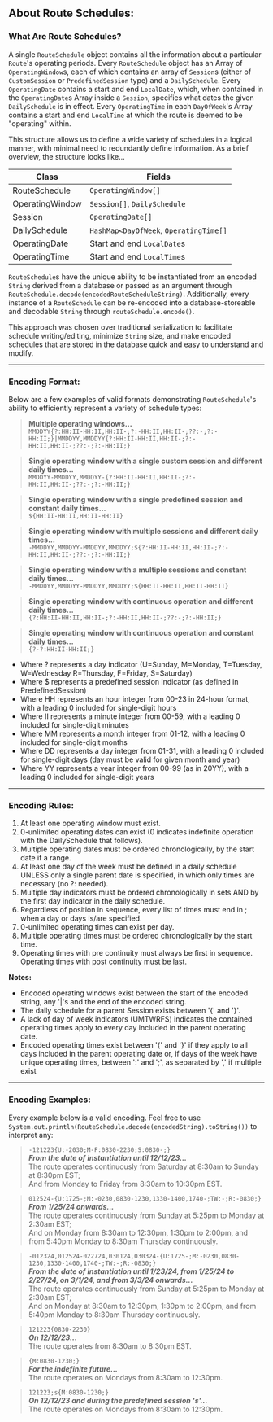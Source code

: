 ## About Route Schedules:
### What Are Route Schedules?
A single `RouteSchedule` object contains all the information about a particular `Route`'s operating periods.
Every `RouteSchedule` object has an Array of `OperatingWindow`s, each of which contains an array of `Session`s (either of
`CustomSession` or `PredefinedSession` type) and a `DailySchedule`. Every `OperatingDate` contains a start and end `LocalDate`,
which, when contained in the `OperatingDate`s Array inside a `Session`, specifies what dates the given `DailySchedule` is in
effect. Every `OperatingTime` in each `DayOfWeek`'s Array contains a start and end `LocalTime` at which the route is deemed to
be "operating" within.

This structure allows us to define a wide variety of schedules in a logical manner, with minimal need to redundantly
define information. As a brief overview, the structure looks like...

| Class           | Fields                                 |
|-----------------|----------------------------------------|
| RouteSchedule   | `OperatingWindow[]`                    |
| OperatingWindow | `Session[]`, `DailySchedule`           |
| Session         | `OperatingDate[]`                      |
| DailySchedule   | `HashMap<DayOfWeek`, `OperatingTime[]` |
| OperatingDate   | Start and end `LocalDate`s             |
| OperatingTime   | Start and end `LocalTime`s             |

`RouteSchedule`s have the unique ability to be instantiated from an encoded `String` derived from a database or
passed as an argument through `RouteSchedule.decode(encodedRouteScheduleString)`. Additionally, every instance
of a `RouteSchedule` can be re-encoded into a database-storeable and decodable `String` through `routeSchedule.encode()`.

This approach was chosen over traditional serialization to facilitate schedule writing/editing, minimize `String` size,
and make encoded schedules that are stored in the database quick and easy to understand and modify.

---

### Encoding Format:
Below are a few examples of valid formats demonstrating `RouteSchedule`'s ability to efficiently represent a variety of
schedule types:

>**Multiple operating windows...**\
`MMDDYY{?:HH:II-HH:II,HH:II-;?:-HH:II,HH:II-;??:-;?:-HH:II;}|MMDDYY,MMDDYY{?:HH:II-HH:II,HH:II-;?:-HH:II,HH:II-;??:-;?:-HH:II;}`

>**Single operating window with a single custom session and different daily times...**\
`MMDDYY-MMDDYY,MMDDYY-{?:HH:II-HH:II,HH:II-;?:-HH:II,HH:II-;??:-;?:-HH:II;}`

>**Single operating window with a single predefined session and constant daily times...**\
`${HH:II-HH:II,HH:II-HH:II}`

>**Single operating window with multiple sessions and different daily times...**\
`-MMDDYY,MMDDYY-MMDDYY,MMDDYY;${?:HH:II-HH:II,HH:II-;?:-HH:II,HH:II-;??:-;?:-HH:II;}`

>**Single operating window with a multiple sessions and constant daily times...**\
`-MMDDYY,MMDDYY-MMDDYY,MMDDYY;${HH:II-HH:II,HH:II-HH:II}`

>**Single operating window with continuous operation and different daily times...**\
`{?:HH:II-HH:II,HH:II-;?:-HH:II,HH:II-;??:-;?:-HH:II;}`

>**Single operating window with continuous operation and constant daily times...**\
`{?-?:HH:II-HH:II;}`

* Where ? represents a day indicator (U=Sunday, M=Monday, T=Tuesday, W=Wednesday R=Thursday, F=Friday, S=Saturday)
* Where $ represents a predefined session indicator (as defined in PredefinedSession)
* Where HH represents an hour integer from 00-23 in 24-hour format, with a leading 0 included for single-digit hours
* Where II represents a minute integer from 00-59, with a leading 0 included for single-digit minutes
* Where MM represents a month integer from 01-12, with a leading 0 included for single-digit months
* Where DD represents a day integer from 01-31, with a leading 0 included for single-digit days (day must be valid for
given month and year)
* Where YY represents a year integer from 00-99 (as in 20YY), with a leading 0 included for single-digit years

---

### Encoding Rules:
1. At least one operating window must exist.
2. 0-unlimited operating dates can exist (0 indicates indefinite operation with the DailySchedule that follows).
3. Multiple operating dates must be ordered chronologically, by the start date if a range.
4. At least one day of the week must be defined in a daily schedule UNLESS only a single parent date is specified, in which
only times are necessary (no ?: needed).
5. Multiple day indicators must be ordered chronologically in sets AND by the first day indicator in the daily schedule.
6. Regardless of position in sequence, every list of times must end in ; when a day or days is/are specified.
7. 0-unlimited operating times can exist per day.
8. Multiple operating times must be ordered chronologically by the start time.
9. Operating times with pre continuity must always be first in sequence. Operating times with post continuity must be last.

**Notes:**
* Encoded operating windows exist between the start of the encoded string, any '|'s and the end of the encoded string.
* The daily schedule for a parent Session exists between '{' and '}'.
* A lack of day of week indicators (UMTWRFS) indicates the contained operating times apply to every day included in the
parent operating date.
* Encoded operating times exist between '{' and '}' if they apply to all days included in the parent operating date or, if
days of the week have unique operating times, between ':' and ';', as separated by ',' if multiple exist

---

### Encoding Examples:
Every example below is a valid encoding. Feel free to use `System.out.println(RouteSchedule.decode(encodedString).toString())`
to interpret any:

>`-121223{U:-2030;M-F:0830-2230;S:0830-;}`\
>**_From the date of instantiation until 12/12/23..._**\
>The route operates continuously from Saturday at 8:30am to Sunday at 8:30pm EST;\
And from Monday to Friday from 8:30am to 10:30pm EST.

>`012524-{U:1725-;M:-0230,0830-1230,1330-1400,1740-;TW:-;R:-0830;}`\
>**_From 1/25/24 onwards..._**\
>The route operates continuously from Sunday at 5:25pm to Monday at 2:30am EST;\
>And on Monday from 8:30am to 12:30pm, 1:30pm to 2:00pm, and from 5:40pm Monday to 8:30am Thursday continuously.

>`-012324,012524-022724,030124,030324-{U:1725-;M:-0230,0830-1230,1330-1400,1740-;TW:-;R:-0830;}`\
>**_From the date of instantiation until 1/23/24, from 1/25/24 to 2/27/24, on 3/1/24, and from 3/3/24 onwards..._**\
>The route operates continuously from Sunday at 5:25pm to Monday at 2:30am EST;\
>And on Monday at 8:30am to 12:30pm, 1:30pm to 2:00pm, and from 5:40pm Monday to 8:30am Thursday continuously.

>`121223{0830-2230}`\
>**_On 12/12/23..._**\
>The route operates from 8:30am to 8:30pm EST.

>`{M:0830-1230;}`\
>**_For the indefinite future..._**\
>The route operates on Mondays from 8:30am to 12:30pm.

>`121223;s{M:0830-1230;}`\
>**_On 12/12/23 and during the predefined session 's'..._**\
>The route operates on Mondays from 8:30am to 12:30pm.
